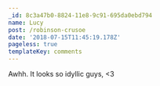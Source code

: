 ```yaml
---
_id: 8c3a47b0-8824-11e8-9c91-695da0ebd794
name: Lucy
post: /robinson-crusoe
date: '2018-07-15T11:45:19.178Z'
pageless: true
templateKey: comments
---
```

Awhh. It looks so idyllic guys, <3
